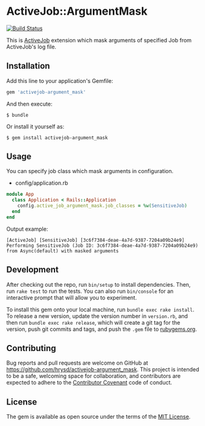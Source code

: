 # ActiveJob::ArgumentMask

[![Build Status](https://travis-ci.org/hrysd/activejob-argument_mask.svg?branch=master)](https://travis-ci.org/hrysd/activejob-argument_mask)

This is [ActiveJob](https://github.com/rails/rails/tree/master/activejob) extension which mask arguments of specified Job from ActiveJob's log file.

## Installation

Add this line to your application's Gemfile:

```ruby
gem 'activejob-argument_mask'
```

And then execute:

    $ bundle

Or install it yourself as:

    $ gem install activejob-argument_mask

## Usage

You can specify job class which mask arguments in configuration.

- config/application.rb

```ruby
module App
  class Application < Rails::Application
    config.active_job_argument_mask.job_classes = %w(SensitiveJob)
  end
end
```

Output example:

```
[ActiveJob] [SensitiveJob] [3c6f7384-deae-4a7d-9387-7204a09b24e9] Performing SensitiveJob (Job ID: 3c6f7384-deae-4a7d-9387-7204a09b24e9) from Async(default) with masked arguments
```

## Development

After checking out the repo, run `bin/setup` to install dependencies. Then, run `rake test` to run the tests. You can also run `bin/console` for an interactive prompt that will allow you to experiment.

To install this gem onto your local machine, run `bundle exec rake install`. To release a new version, update the version number in `version.rb`, and then run `bundle exec rake release`, which will create a git tag for the version, push git commits and tags, and push the `.gem` file to [rubygems.org](https://rubygems.org).

## Contributing

Bug reports and pull requests are welcome on GitHub at https://github.com/hrysd/activejob-argument_mask. This project is intended to be a safe, welcoming space for collaboration, and contributors are expected to adhere to the [Contributor Covenant](http://contributor-covenant.org) code of conduct.


## License

The gem is available as open source under the terms of the [MIT License](http://opensource.org/licenses/MIT).

